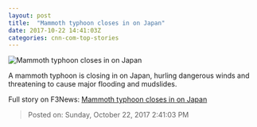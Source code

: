 ```yaml
---
layout: post
title:  "Mammoth typhoon closes in on Japan"
date: 2017-10-22 14:41:03Z
categories: cnn-com-top-stories
---
```


![Mammoth typhoon closes in on Japan](http://cdn.cnn.com/cnnnext/dam/assets/171022073542-typhoon-lan-super-tease.jpeg)

A mammoth typhoon is closing in on Japan, hurling dangerous winds and threatening to cause major flooding and mudslides.


Full story on F3News: [Mammoth typhoon closes in on Japan](http://www.f3nws.com/n/akntgF)

> Posted on: Sunday, October 22, 2017 2:41:03 PM
